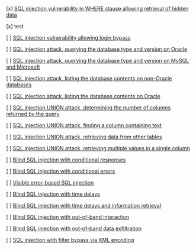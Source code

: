 [x] [SQL injection vulnerability in WHERE clause allowing retrieval of hidden data](https://portswigger.net/web-security/sql-injection/lab-retrieve-hidden-data)


[x] test 

[ ] [SQL injection vulnerability allowing login bypass](https://portswigger.net/web-security/sql-injection/lab-login-bypass)


[ ] [SQL injection attack, querying the database type and version on Oracle](https://portswigger.net/web-security/sql-injection/examining-the-database/lab-querying-database-version-oracle)


[ ] [SQL injection attack, querying the database type and version on MySQL and Microsoft](https://portswigger.net/web-security/sql-injection/examining-the-database/lab-querying-database-version-mysql-microsoft)


[ ] [SQL injection attack, listing the database contents on non-Oracle databases](https://portswigger.net/web-security/sql-injection/examining-the-database/lab-listing-database-contents-non-oracle)


[ ] [SQL injection attack, listing the database contents on Oracle](https://portswigger.net/web-security/sql-injection/examining-the-database/lab-listing-database-contents-oracle)


[ ] [SQL injection UNION attack, determining the number of columns returned by the query](https://portswigger.net/web-security/sql-injection/union-attacks/lab-determine-number-of-columns)


[ ] [SQL injection UNION attack, finding a column containing text](https://portswigger.net/web-security/sql-injection/union-attacks/lab-find-column-containing-text)


[ ] [SQL injection UNION attack, retrieving data from other tables](https://portswigger.net/web-security/sql-injection/union-attacks/lab-retrieve-data-from-other-tables)


[ ] [SQL injection UNION attack, retrieving multiple values in a single column](https://portswigger.net/web-security/sql-injection/union-attacks/lab-retrieve-multiple-values-in-single-column)


[ ] [Blind SQL injection with conditional responses](https://portswigger.net/web-security/sql-injection/blind/lab-conditional-responses)


[ ] [Blind SQL injection with conditional errors](https://portswigger.net/web-security/sql-injection/blind/lab-conditional-errors)


[ ] [Visible error-based SQL injection](https://portswigger.net/web-security/sql-injection/blind/lab-sql-injection-visible-error-based)


[ ] [Blind SQL injection with time delays](https://portswigger.net/web-security/sql-injection/blind/lab-time-delays)


[ ] [Blind SQL injection with time delays and information retrieval](https://portswigger.net/web-security/sql-injection/blind/lab-time-delays-info-retrieval)


[ ] [Blind SQL injection with out-of-band interaction](https://portswigger.net/web-security/sql-injection/blind/lab-out-of-band)


[ ] [Blind SQL injection with out-of-band data exfiltration](https://portswigger.net/web-security/sql-injection/blind/lab-out-of-band-data-exfiltration)


[ ] [SQL injection with filter bypass via XML encoding](https://portswigger.net/web-security/sql-injection/lab-sql-injection-with-filter-bypass-via-xml-encoding)
